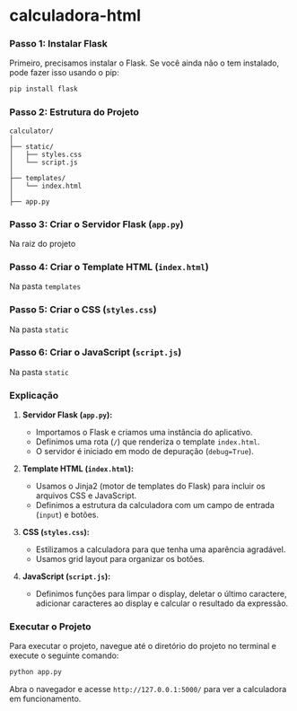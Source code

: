 # calculadora-html
### Passo 1: Instalar Flask
Primeiro, precisamos instalar o Flask. Se você ainda não o tem instalado, pode fazer isso usando o pip:

```sh
pip install flask
```

### Passo 2: Estrutura do Projeto

```
calculator/
│
├── static/
│   ├── styles.css
│   └── script.js
│
├── templates/
│   └── index.html
│
├── app.py
```

### Passo 3: Criar o Servidor Flask (`app.py`)

Na raiz do projeto

### Passo 4: Criar o Template HTML (`index.html`)

Na pasta `templates`

### Passo 5: Criar o CSS (`styles.css`)

Na pasta `static`

### Passo 6: Criar o JavaScript (`script.js`)

Na pasta `static`

### Explicação

1. **Servidor Flask (`app.py`):**
   - Importamos o Flask e criamos uma instância do aplicativo.
   - Definimos uma rota (`/`) que renderiza o template `index.html`.
   - O servidor é iniciado em modo de depuração (`debug=True`).

2. **Template HTML (`index.html`):**
   - Usamos o Jinja2 (motor de templates do Flask) para incluir os arquivos CSS e JavaScript.
   - Definimos a estrutura da calculadora com um campo de entrada (`input`) e botões.

3. **CSS (`styles.css`):**
   - Estilizamos a calculadora para que tenha uma aparência agradável.
   - Usamos grid layout para organizar os botões.

4. **JavaScript (`script.js`):**
   - Definimos funções para limpar o display, deletar o último caractere, adicionar caracteres ao display e calcular o resultado da expressão.

### Executar o Projeto

Para executar o projeto, navegue até o diretório do projeto no terminal e execute o seguinte comando:

```sh
python app.py
```

Abra o navegador e acesse `http://127.0.0.1:5000/` para ver a calculadora em funcionamento.
